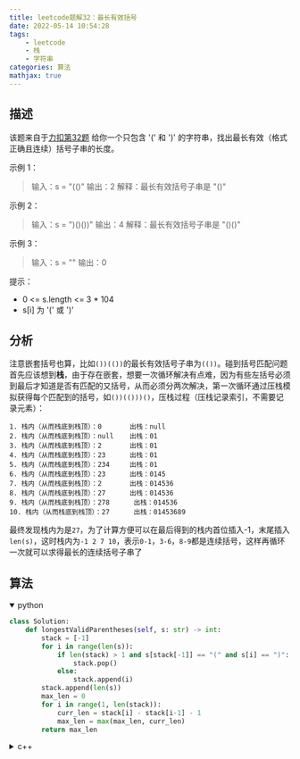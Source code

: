 ```yaml
---
title: leetcode题解32：最长有效括号
date: 2022-05-14 10:54:28
tags:
    - leetcode
    - 栈
    - 字符串
categories: 算法
mathjax: true
---
```


## 描述

该题来自于[力扣第32题](https://leetcode.cn/problems/longest-valid-parentheses/)
给你一个只包含 '(' 和 ')' 的字符串，找出最长有效（格式正确且连续）括号子串的长度。

<!--more-->

示例 1：

> 输入：s = "(()"
输出：2
解释：最长有效括号子串是 "()"

示例 2：

> 输入：s = ")()())"
输出：4
解释：最长有效括号子串是 "()()"

示例 3：

> 输入：s = ""
输出：0


提示：

* 0 <= s.length <= 3 * 104
* s[i] 为 '(' 或 ')'


## 分析
注意嵌套括号也算，比如`())(())`的最长有效括号子串为`(())`。碰到括号匹配问题首先应该想到**栈**，由于存在嵌套，想要一次循环解决有点难，因为有些左括号必须到最后才知道是否有匹配的又括号，从而必须分两次解决，第一次循环通过压栈模拟获得每个匹配到的括号，如`())(()))()`，压栈过程（压栈记录索引，不需要记录元素）：
```
1. 栈内（从而栈底到栈顶）：0       出栈：null
2. 栈内（从而栈底到栈顶）：null    出栈：01
3. 栈内（从而栈底到栈顶）：2       出栈：01
4. 栈内（从而栈底到栈顶）：23      出栈：01
5. 栈内（从而栈底到栈顶）：234     出栈：01
6. 栈内（从而栈底到栈顶）：23      出栈：0145
7. 栈内（从而栈底到栈顶）：2       出栈：014536
8. 栈内（从而栈底到栈顶）：27      出栈：014536
9. 栈内（从而栈底到栈顶）：278      出栈：014536
10. 栈内（从而栈底到栈顶）：27      出栈：01453689
```
最终发现栈内为是`27`，为了计算方便可以在最后得到的栈内首位插入-1，末尾插入`len(s)`，这时栈内为`-1 2 7 10`，表示`0-1`，`3-6`，`8-9`都是连续括号，这样再循环一次就可以求得最长的连续括号子串了


## 算法


<details open>
<summary>python</summary>

```python
class Solution:
    def longestValidParentheses(self, s: str) -> int:
        stack = [-1]
        for i in range(len(s)):
            if len(stack) > 1 and s[stack[-1]] == "(" and s[i] == ")":
                stack.pop()
            else:
                stack.append(i)
        stack.append(len(s))
        max_len = 0
        for i in range(1, len(stack)):
            curr_len = stack[i] - stack[i-1] - 1
            max_len = max(max_len, curr_len)
        return max_len

```
</details>

<details>
<summary>c++</summary>

```c++
class Solution {
public:
	int longestValidParentheses(string s) {
		vector<int> v;
		for (int i = 0; i < s.size(); i++) {
			if (!v.empty() && (s[v[v.size()-1]] == '(') && (s[i] == ')'))
				v.pop_back();
			else
				v.push_back(i);
		}
		int maxLen = 0;
		v.push_back(s.size());
		v.insert(v.begin(), -1);
		for (int i = 0; i < v.size() - 1; i++) {
			if (maxLen < v[i + 1] - v[i] - 1)
				maxLen = v[i + 1] - v[i] - 1;
		}
		return maxLen;
	}
};
```
</details>